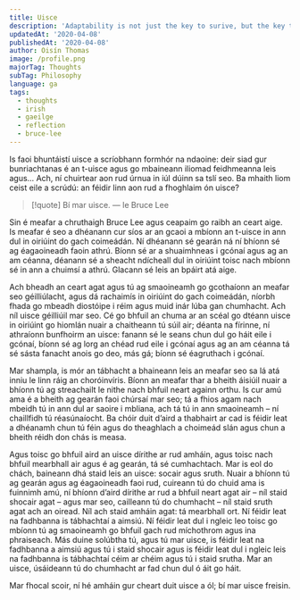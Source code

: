 ```yaml
---
title: Uisce
description: 'Adaptability is not just the key to surive, but the key to thrive.'
updatedAt: '2020-04-08'
publishedAt: '2020-04-08'
author: Oisín Thomas
image: /profile.png
majorTag: Thoughts
subTag: Philosophy
language: ga
tags:
  - thoughts
  - irish
  - gaeilge
  - reflection
  - bruce-lee
---
```


Is faoi bhuntáistí uisce a scríobhann formhór na ndaoine: deir siad gur bunriachtanas é an t-uisce agus go mbaineann iliomad feidhmeanna leis agus… Ach, ní chuirtear aon rud úrnua in iúl dúinn sa tslí seo. Ba mhaith liom ceist eile a scrúdú: an féidir linn aon rud a fhoghlaim ón uisce?

> [!quote] Bí mar uisce.
> — le Bruce Lee

Sin é meafar a chruthaigh Bruce Lee agus ceapaim go raibh an ceart aige. Is meafar é seo a dhéanann cur síos ar an gcaoi a mbíonn an t-uisce in ann dul in oiriúint do gach coimeádán. Ní dhéanann sé gearán ná ní bhíonn sé ag éagaoineadh faoin athrú. Bíonn sé ar a shuaimhneas i gcónaí agus ag an am céanna, déanann sé a sheacht ndícheall dul  in oiriúint toisc nach mbíonn sé in ann a chuimsí a athrú. Glacann sé leis an bpáirt atá aige. 

Ach bheadh an ceart agat agus tú ag smaoineamh go gcothaíonn an meafar seo géilliúlacht, agus dá rachaimís in oiriúint do gach coimeádán, níorbh fhada go mbeadh diostóipe i réim agus muid inár lúba gan chumhacht. Ach níl uisce géilliúil mar seo. Cé go bhfuil an chuma ar an scéal go dtéann uisce in oiriúint go hiomlán nuair a chaitheann tú súil air; déanta na fírinne, ní athraíonn bunfhoirm an uisce: fanann sé le seans chun dul go háit eile i gcónaí, bíonn sé ag lorg an chéad rud eile i gcónaí agus ag an am céanna tá sé sásta fanacht anois go deo, más gá; bíonn sé éagruthach i gcónaí. 

Mar shampla, is mór an tábhacht a bhaineann leis an meafar seo sa lá atá inniu le linn ráig an choróinvíris. Bíonn an meafar thar a bheith áisiúil nuair a bhíonn tú ag streachailt le nithe nach bhfuil neart againn orthu. Is cur amú ama é a bheith ag gearán faoi chúrsaí mar seo; tá a fhios agam nach mbeidh tú in ann dul ar saoire i mbliana, ach tá tú in ann smaoineamh – ní chaillfidh tú réasúnaíocht. Ba chóir duit d’aird a thabhairt ar cad is féidir leat a dhéanamh chun tú féin agus do theaghlach a choimeád slán agus chun a bheith réidh don chás is measa. 

Agus toisc go bhfuil aird an uisce dírithe ar rud amháin, agus toisc nach bhfuil mearbhall air agus é ag gearán, tá sé cumhachtach. Mar is eol do chách, baineann dhá staid leis an uisce: socair agus sruth. Nuair a bhíonn tú ag gearán agus ag éagaoineadh faoi rud, cuireann tú do chuid ama is fuinnimh amú, ní bhíonn d’aird dírithe ar rud a bhfuil neart agat air – níl staid shocair agat – agus mar seo, cailleann tú do chumhacht – níl staid sruth agat ach an oiread. Níl ach staid amháin agat: tá mearbhall ort. Ní féidir leat na fadhbanna is tábhachtaí a aimsiú. Ní féidir leat dul i ngleic leo toisc go mbíonn tú ag smaoineamh go bhfuil gach rud míchothrom agus ina phraiseach. Más duine solúbtha tú, agus tú mar uisce, is féidir leat na fadhbanna a aimsiú agus tú i staid shocair agus is féidir leat dul i ngleic leis na fadhbanna is tábhachtaí céim ar chéim agus tú i staid srutha. Mar an uisce, úsáideann tú do chumhacht ar fad chun dul ó áit go háit.

Mar fhocal scoir, ní hé amháin gur cheart duit uisce a ól; bí mar uisce freisin.
